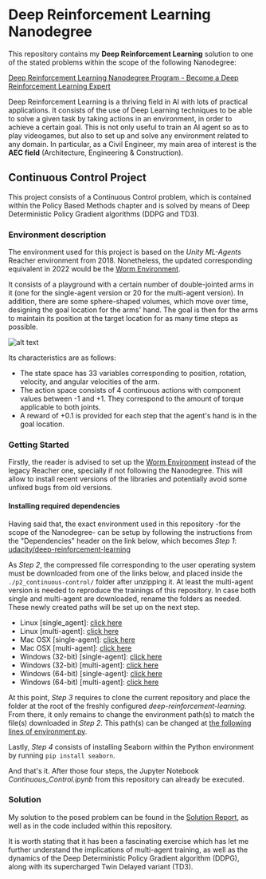 # Deep Reinforcement Learning Nanodegree

This repository contains my **Deep Reinforcement Learning** solution to one of 
the stated problems within the scope of the following Nanodegree:

[Deep Reinforcement Learning Nanodegree Program - Become a Deep Reinforcement Learning Expert](https://www.udacity.com/course/deep-reinforcement-learning-nanodegree--nd893)



Deep Reinforcement Learning is a thriving field in AI with lots of practical 
applications. It consists of the use of Deep Learning techniques to be able to
solve a given task by taking actions in an environment, in order to achieve a 
certain goal. This is not only useful to train an AI agent so as to play videogames, 
but also to set up and solve any environment related to any domain. In particular, 
as a Civil Engineer, my main area of interest is the **AEC field** (Architecture, 
Engineering & Construction).

## Continuous Control Project

This project consists of a Continuous Control problem, which is contained within the Policy 
Based Methods chapter and is solved by means of Deep Deterministic Policy Gradient algorithms (DDPG and TD3).

### Environment description

The environment used for this project is based on the *Unity ML-Agents* Reacher 
environment from 2018. Nonetheless, the updated corresponding equivalent in 2022 
would be the
[Worm Environment](https://github.com/Unity-Technologies/ml-agents/blob/main/docs/Learning-Environment-Examples.md#worm).

It consists of a playground with a certain number of double-jointed arms in it (one for the single-agent version
or 20 for the multi-agent version). In addition, there are some sphere-shaped volumes, which move over time, designing 
the goal location for the arms' hand. The goal is then for the arms to maintain its position at the target location 
for as many time steps as possible.

![alt text](https://video.udacity-data.com/topher/2018/June/5b1ea778_reacher/reacher.gif)
<br/>

Its characteristics are as follows:
- The state space has 33 variables corresponding to position, rotation, velocity, and angular velocities of the arm.
- The action space consists of 4 continuous actions with component values between -1 and +1. They correspond to the 
amount of torque applicable to both joints.
- A reward of +0.1 is provided for each step that the agent's hand is in the goal location.

### Getting Started

Firstly, the reader is advised to set up the 
[Worm Environment](https://github.com/Unity-Technologies/ml-agents/blob/main/docs/Learning-Environment-Examples.md#worm)
instead of the legacy Reacher one, specially if not following the Nanodegree. This will allow to install recent 
versions of the libraries and potentially avoid some unfixed bugs from old versions.

#### Installing required dependencies

Having said that, the exact environment used in this repository -for the scope of the Nanodegree- can be setup by
following the instructions from the "Dependencies" header on the link below, which becomes *Step 1*:
[udacity/deep-reinforcement-learning](https://github.com/udacity/deep-reinforcement-learning#dependencies)

As *Step 2*, the compressed file corresponding to the user operating system must be downloaded from one of the links 
below, and placed inside the `./p2_continuous-control/` folder after unzipping it. At least the multi-agent version is 
needed to reproduce the trainings of this repository. In case both single and multi-agent are downloaded, rename the 
folders as needed. These newly created paths will be set up on the next step.
- Linux [single_agent]: [click here](https://s3-us-west-1.amazonaws.com/udacity-drlnd/P2/Reacher/one_agent/Reacher_Linux.zip)
- Linux [multi-agent]: [click here](https://s3-us-west-1.amazonaws.com/udacity-drlnd/P2/Reacher/Reacher_Linux.zip)
- Mac OSX [single-agent]: [click here](https://s3-us-west-1.amazonaws.com/udacity-drlnd/P2/Reacher/one_agent/Reacher.app.zip)
- Mac OSX [multi-agent]: [click here](https://s3-us-west-1.amazonaws.com/udacity-drlnd/P2/Reacher/Reacher.app.zip)
- Windows (32-bit) [single-agent]: [click here](https://s3-us-west-1.amazonaws.com/udacity-drlnd/P2/Reacher/one_agent/Reacher_Windows_x86.zip)
- Windows (32-bit) [multi-agent]: [click here](https://s3-us-west-1.amazonaws.com/udacity-drlnd/P2/Reacher/Reacher_Windows_x86.zip)
- Windows (64-bit) [single-agent]: [click here](https://s3-us-west-1.amazonaws.com/udacity-drlnd/P2/Reacher/one_agent/Reacher_Windows_x86_64.zip)
- Windows (64-bit) [multi-agent]: [click here](https://s3-us-west-1.amazonaws.com/udacity-drlnd/P2/Reacher/Reacher_Windows_x86_64.zip)

At this point, *Step 3* requires to clone the current repository and place the folder at the root of the freshly 
configured *deep-reinforcement-learning*. From there, it only remains to change the environment path(s) to match the 
file(s) downloaded in *Step 2*. This path(s) can be changed at 
[the following lines of environment.py](https://github.com/cvillagrasa/DeepReinforcementLearning_ContinuousControl/blob/166943cb7c2f399ec54a35ed47763143c149e606/environment.py#L14-L15).

Lastly, *Step 4* consists of installing Seaborn within the Python environment by running `pip install seaborn`.

And that's it. After those four steps, the Jupyter Notebook *Continuous_Control.ipynb* from this repository can already 
be executed.

### Solution

My solution to the posed problem can be found in the 
[Solution Report](https://htmlpreview.github.io/?https://github.com/cvillagrasa/DeepReinforcementLearning_ContinuousControl/blob/master/Report.html), 
as well as in the code included 
within this repository.

It is worth stating that it has been a fascinating exercise which has let me further understand the implications of 
multi-agent training, as well as the dynamics of the Deep Deterministic Policy Gradient algorithm (DDPG), along with 
its supercharged Twin Delayed variant (TD3).
